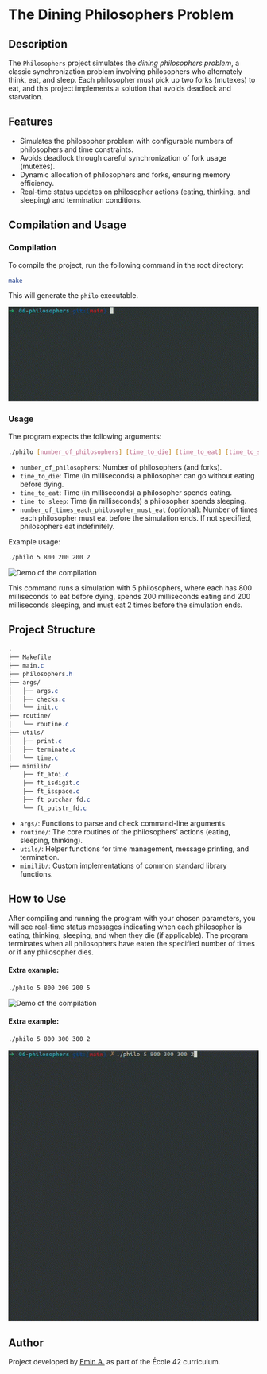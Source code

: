 # The Dining Philosophers Problem

## Description

The `Philosophers` project simulates the *dining philosophers problem*, a classic synchronization problem involving philosophers who alternately think, eat, and sleep. Each philosopher must pick up two forks (mutexes) to eat, and this project implements a solution that avoids deadlock and starvation.

## Features

- Simulates the philosopher problem with configurable numbers of philosophers and time constraints.
- Avoids deadlock through careful synchronization of fork usage (mutexes).
- Dynamic allocation of philosophers and forks, ensuring memory efficiency.
- Real-time status updates on philosopher actions (eating, thinking, and sleeping) and termination conditions.

## Compilation and Usage

### Compilation

To compile the project, run the following command in the root directory:
```bash
make
```

This will generate the `philo` executable.

![Demo of the compilation](./assets/philo_compile.gif)

### Usage

The program expects the following arguments:
```bash
./philo [number_of_philosophers] [time_to_die] [time_to_eat] [time_to_sleep] [number_of_times_each_philosopher_must_eat (optional)]
```

- `number_of_philosophers`: Number of philosophers (and forks).
- `time_to_die`: Time (in milliseconds) a philosopher can go without eating before dying.
- `time_to_eat`: Time (in milliseconds) a philosopher spends eating.
- `time_to_sleep`: Time (in milliseconds) a philosopher spends sleeping.
- `number_of_times_each_philosopher_must_eat` (optional): Number of times each philosopher must eat before the simulation ends. If not specified, philosophers eat indefinitely.

Example usage:
```bash
./philo 5 800 200 200 2
```

![Demo of the compilation](./assets/philo_case0.gif)

This command runs a simulation with 5 philosophers, where each has 800 milliseconds to eat before dying, spends 200 milliseconds eating and 200 milliseconds sleeping, and must eat 2 times before the simulation ends.

## Project Structure
```css
.
├── Makefile
├── main.c
├── philosophers.h
├── args/
│   ├── args.c
│   ├── checks.c
│   └── init.c
├── routine/
│   └── routine.c
├── utils/
│   ├── print.c
│   ├── terminate.c
│   └── time.c
├── minilib/
    ├── ft_atoi.c
    ├── ft_isdigit.c
    ├── ft_isspace.c
    ├── ft_putchar_fd.c
    └── ft_putstr_fd.c
```

- `args/`: Functions to parse and check command-line arguments.
- `routine/`: The core routines of the philosophers' actions (eating, sleeping, thinking).
- `utils/`: Helper functions for time management, message printing, and termination.
- `minilib/`: Custom implementations of common standard library functions.

## How to Use

After compiling and running the program with your chosen parameters, you will see real-time status messages indicating when each philosopher is eating, thinking, sleeping, and when they die (if applicable). The program terminates when all philosophers have eaten the specified number of times or if any philosopher dies.

#### Extra example:

```bash
./philo 5 800 200 200 5
```

![Demo of the compilation](./assets/philo_case1.gif)


#### Extra example:

```bash
./philo 5 800 300 300 2
```

![Demo of the compilation](./assets/philo_case2.gif)


## Author

Project developed by [Emin A.](https://github.com/emayia) as part of the École 42 curriculum.
